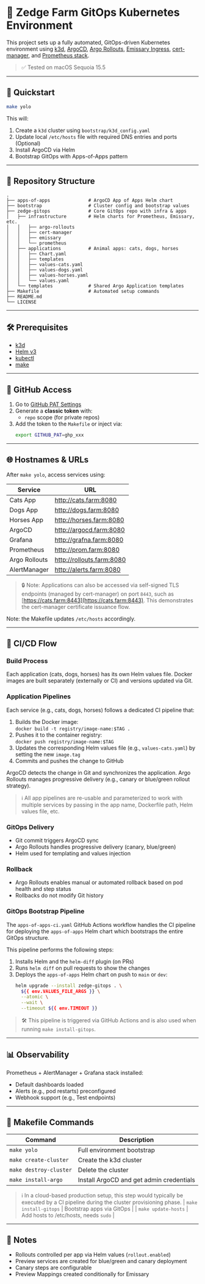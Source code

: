 ### 
# 🐾 Zedge Farm GitOps Kubernetes Environment

This project sets up a fully automated, GitOps-driven Kubernetes environment using [k3d](https://k3d.io/), [ArgoCD](https://argo-cd.readthedocs.io/), [Argo Rollouts](https://argoproj.github.io/argo-rollouts/), [Emissary Ingress](https://www.getambassador.io/docs/emissary/), [cert-manager](https://cert-manager.io/), and [Prometheus stack](https://github.com/prometheus-community/helm-charts).

> ✅ Tested on macOS Sequoia 15.5

---

## 🚀 Quickstart

```bash
make yolo
```

This will:
1. Create a `k3d` cluster using `bootstrap/k3d_config.yaml`
2. Update local `/etc/hosts` file with required DNS entries and ports (Optional)
3. Install ArgoCD via Helm
4. Bootstrap GitOps with Apps-of-Apps pattern

---

## 🌳 Repository Structure

```text
.
├── apps-of-apps              # ArgoCD App of Apps Helm chart
├── bootstrap                 # Cluster config and bootstrap values
├── zedge-gitops              # Core GitOps repo with infra & apps
│   ├── infrastructure        # Helm charts for Prometheus, Emissary, etc.
│   │   ├── argo-rollouts
│   │   ├── cert-manager
│   │   ├── emissary
│   │   └── prometheus
│   ├── applications          # Animal apps: cats, dogs, horses
│   │   ├── Chart.yaml
│   │   ├── templates
│   │   ├── values-cats.yaml
│   │   ├── values-dogs.yaml
│   │   ├── values-horses.yaml
│   │   └── values.yaml
│   └── templates             # Shared Argo Application templates
├── Makefile                  # Automated setup commands
├── README.md
└── LICENSE
```

---

## 🛠️ Prerequisites

- [k3d](https://k3d.io/v5.5.1/)
- [Helm v3](https://helm.sh/)
- [kubectl](https://kubernetes.io/docs/reference/kubectl/)
- [make](https://www.gnu.org/software/make/)

---

## 🔐 GitHub Access

1. Go to [GitHub PAT Settings](https://github.com/settings/tokens)
2. Generate a **classic token** with:
   - `repo` scope (for private repos)
3. Add the token to the `Makefile` or inject via:
   ```bash
   export GITHUB_PAT=ghp_xxx
   ```

---

## 🌐 Hostnames & URLs

After `make yolo`, access services using:

| Service       | URL                        |
|---------------|----------------------------|
| Cats App      | http://cats.farm:8080      |
| Dogs App      | http://dogs.farm:8080      |
| Horses App    | http://horses.farm:8080    |
| ArgoCD        | http://argocd.farm:8080    |
| Grafana       | http://grafna.farm:8080    |
| Prometheus    | http://prom.farm:8080      |
| Argo Rollouts | http://rollouts.farm:8080  |
| AlertManager  | http://alerts.farm:8080    |


> 🔒 Note: Applications can also be accessed via self-signed TLS endpoints (managed by cert-manager) on port `8443`, such as [https://cats.farm:8443](https://cats.farm:8443). This demonstrates the cert-manager certificate issuance flow.

Note: the Makefile updates `/etc/hosts` accordingly.

---

## 🔄 CI/CD Flow

### Build Process
Each application (cats, dogs, horses) has its own Helm values file. Docker images are built separately (externally or CI) and versions updated via Git.

### Application Pipelines

Each service (e.g., cats, dogs, horses) follows a dedicated CI pipeline that:

1. Builds the Docker image:  
   `docker build -t registry/image-name:$TAG .`
2. Pushes it to the container registry:  
   `docker push registry/image-name:$TAG`
3. Updates the corresponding Helm values file (e.g., `values-cats.yaml`) by setting the new `image.tag`
4. Commits and pushes the change to GitHub

ArgoCD detects the change in Git and synchronizes the application.
Argo Rollouts manages progressive delivery (e.g., canary or blue/green rollout strategy).

> ℹ️ All app pipelines are re-usable and parameterized to work with multiple services by passing in the app name, Dockerfile path, Helm values file, etc.

### GitOps Delivery
- Git commit triggers ArgoCD sync
- Argo Rollouts handles progressive delivery (canary, blue/green)
- Helm used for templating and values injection

### Rollback
- Argo Rollouts enables manual or automated rollback based on pod health and step status
- Rollbacks do not modify Git history

### GitOps Bootstrap Pipeline

The `apps-of-apps-ci.yaml` GitHub Actions workflow handles the CI pipeline for deploying the `apps-of-apps` Helm chart which bootstraps the entire GitOps structure.

This pipeline performs the following steps:
1. Installs Helm and the `helm-diff` plugin (on PRs)
2. Runs `helm diff` on pull requests to show the changes
3. Deploys the `apps-of-apps` Helm chart on push to `main` or `dev`:
   ```bash
   helm upgrade --install zedge-gitops . \
     ${{ env.VALUES_FILE_ARGS }} \
     --atomic \
     --wait \
     --timeout ${{ env.TIMEOUT }}
   ```

> 🛠 This pipeline is triggered via GitHub Actions and is also used when running `make install-gitops`.

---

## 📊 Observability

Prometheus + AlertManager + Grafana stack installed:
- Default dashboards loaded
- Alerts (e.g., pod restarts) preconfigured
- Webhook support (e.g., Test endpoints)

---

## 📁 Makefile Commands

| Command                | Description                                |
|------------------------|--------------------------------------------|
| `make yolo`            | Full environment bootstrap                 |
| `make create-cluster`  | Create the k3d cluster                     |
| `make destroy-cluster` | Delete the cluster                         |
| `make install-argo`    | Install ArgoCD and get admin credentials   |
> ℹ️ In a cloud-based production setup, this step would typically be executed by a CI pipeline during the cluster provisioning phase.
| `make install-gitops`  | Bootstrap apps via GitOps                  |
| `make update-hosts`    | Add hosts to /etc/hosts, needs `sudo`      |

---

## 📎 Notes

- Rollouts controlled per app via Helm values (`rollout.enabled`)
- Preview services are created for blue/green and canary deployment
- Canary steps are configurable
- Preview Mappings created conditionally for Emissary